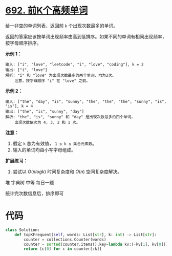 <!--
 * @Description: 
 * @Autor: Au3C2
 * @Date: 2021-05-20 12:21:05
 * @LastEditors: Au3C2
 * @LastEditTime: 2021-05-20 12:24:17
-->
# [692. 前K个高频单词](https://leetcode-cn.com/problems/top-k-frequent-words/)


给一非空的单词列表，返回前 `k` 个出现次数最多的单词。

返回的答案应该按单词出现频率由高到低排序。如果不同的单词有相同出现频率，按字母顺序排序。

**示例 1：**

```
输入: ["i", "love", "leetcode", "i", "love", "coding"], k = 2
输出: ["i", "love"]
解析: "i" 和 "love" 为出现次数最多的两个单词，均为2次。
    注意，按字母顺序 "i" 在 "love" 之前。
```

 

**示例 2：**

```
输入: ["the", "day", "is", "sunny", "the", "the", "the", "sunny", "is", "is"], k = 4
输出: ["the", "is", "sunny", "day"]
解析: "the", "is", "sunny" 和 "day" 是出现次数最多的四个单词，
    出现次数依次为 4, 3, 2 和 1 次。
```

 

**注意：**

1.  假定 `k` 总为有效值， `1 ≤ k ≤ 集合元素数`。
2.  输入的单词均由小写字母组成。

 

**扩展练习：**

1.  尝试以 $O(nlogk)$ 时间复杂度和 $O(n)$ 空间复杂度解决。

堆 字典树 中等 每日一题

统计完次数信息后，排序即可

# 代码

```python
class Solution:
    def topKFrequent(self, words: List[str], k: int) -> List[str]:
        counter = collections.Counter(words)
        counter = sorted(counter.items(),key=lambda kv:(-kv[1], kv[0]))
        return [c[0] for c in counter[:k]]
```
